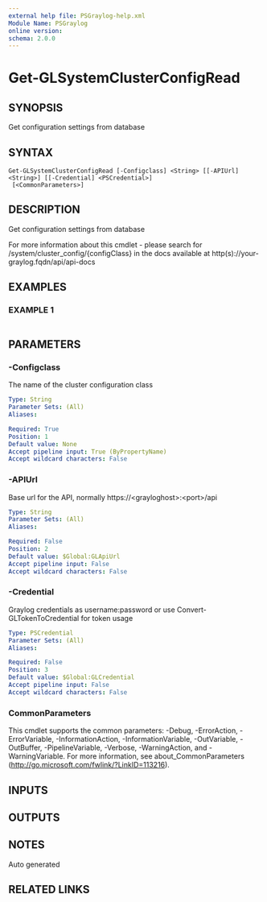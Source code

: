 ```yaml
---
external help file: PSGraylog-help.xml
Module Name: PSGraylog
online version:
schema: 2.0.0
---
```


# Get-GLSystemClusterConfigRead

## SYNOPSIS
Get configuration settings from database

## SYNTAX

```
Get-GLSystemClusterConfigRead [-Configclass] <String> [[-APIUrl] <String>] [[-Credential] <PSCredential>]
 [<CommonParameters>]
```

## DESCRIPTION
Get configuration settings from database


For more information about this cmdlet - please search for /system/cluster_config/{configClass} in the docs available at http(s)://your-graylog.fqdn/api/api-docs

## EXAMPLES

### EXAMPLE 1
```

```

## PARAMETERS

### -Configclass
The name of the cluster configuration class

```yaml
Type: String
Parameter Sets: (All)
Aliases:

Required: True
Position: 1
Default value: None
Accept pipeline input: True (ByPropertyName)
Accept wildcard characters: False
```

### -APIUrl
Base url for the API, normally https://\<grayloghost\>:\<port\>/api

```yaml
Type: String
Parameter Sets: (All)
Aliases:

Required: False
Position: 2
Default value: $Global:GLApiUrl
Accept pipeline input: False
Accept wildcard characters: False
```

### -Credential
Graylog credentials as username:password or use Convert-GLTokenToCredential for token usage

```yaml
Type: PSCredential
Parameter Sets: (All)
Aliases:

Required: False
Position: 3
Default value: $Global:GLCredential
Accept pipeline input: False
Accept wildcard characters: False
```

### CommonParameters
This cmdlet supports the common parameters: -Debug, -ErrorAction, -ErrorVariable, -InformationAction, -InformationVariable, -OutVariable, -OutBuffer, -PipelineVariable, -Verbose, -WarningAction, and -WarningVariable. For more information, see about_CommonParameters (http://go.microsoft.com/fwlink/?LinkID=113216).

## INPUTS

## OUTPUTS

## NOTES
Auto generated

## RELATED LINKS
